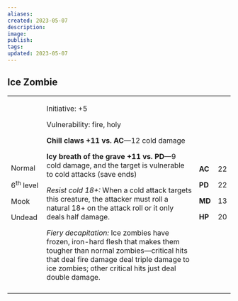 ```yaml
---
aliases: 
created: 2023-05-07
description: 
image: 
publish: 
tags: 
updated: 2023-05-07
---
```


## Ice Zombie

<table>
<colgroup>
<col style="width: 16%" />
<col style="width: 71%" />
<col style="width: 5%" />
<col style="width: 6%" />
</colgroup>
<tbody>
<tr class="odd">
<td><p>Normal</p>
<p>6<sup>th</sup> level</p>
<p>Mook</p>
<p>Undead</p></td>
<td><p>Initiative: +5</p>
<p>Vulnerability: fire, holy</p>
<p><strong>Chill claws +11 vs. AC</strong>—12 cold damage</p>
<p><strong>Icy breath of the grave +11 vs. PD</strong>—9 cold damage,
and the target is vulnerable to cold attacks (save ends)</p>
<p><em>Resist cold 18+:</em> When a cold attack targets this creature,
the attacker must roll a natural 18+ on the attack roll or it only deals
half damage.</p>
<p><em>Fiery decapitation:</em> Ice zombies have frozen, iron-hard flesh
that makes them tougher than normal zombies—critical hits that deal fire
damage deal triple damage to ice zombies; other critical hits just deal
double damage.</p></td>
<td><p><strong>AC</strong></p>
<p><strong>PD</strong></p>
<p><strong>MD</strong></p>
<p><strong>HP</strong></p></td>
<td><p>22</p>
<p>22</p>
<p>13</p>
<p>20</p></td>
</tr>
<tr class="even">
<td></td>
<td></td>
<td></td>
<td></td>
</tr>
</tbody>
</table>

